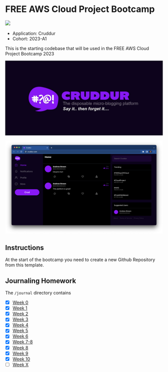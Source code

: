 # FREE AWS Cloud Project Bootcamp

![](https://codebuild.eu-west-1.amazonaws.com/badges?uuid=eyJlbmNyeXB0ZWREYXRhIjoiajZpTnNpQ2FnaU1yNUNwU1NJRHY5RC95Qm1xUU10V01BaVZ4bERFWmloOWtacnBYVmZOVnRvbG80SU44eEpWcE5iMFpnTEh5Yko2ODhzek1rYm9JcXRVPSIsIml2UGFyYW1ldGVyU3BlYyI6IjVsajVPSmdMT1RkZVhka0wiLCJtYXRlcmlhbFNldFNlcmlhbCI6MX0%3D&branch=main)

- Application: Cruddur
- Cohort: 2023-A1

This is the starting codebase that will be used in the FREE AWS Cloud Project Bootcamp 2023

![Cruddur Graphic](_docs/assets/cruddur-banner.jpg)

![Cruddur Screenshot](_docs/assets/cruddur-screenshot.png)

## Instructions

At the start of the bootcamp you need to create a new Github Repository from this template.

## Journaling Homework

The `/journal` directory contains

- [x] [Week 0](journal/week0.md)
- [x] [Week 1](journal/week1.md)
- [x] [Week 2](journal/week2.md)
- [x] [Week 3](journal/week3.md)
- [x] [Week 4](journal/week4.md)
- [x] [Week 5](journal/week5.md)
- [x] [Week 6](journal/week6.md)
- [x] [Week 7-8](journal/week7.md)
- [x] [Week 8](journal/week8.md)
- [x] [Week 9](journal/week9.md)
- [x] [Week 10](journal/week10.md)
- [ ] [Week X](journal/weekX.md)
